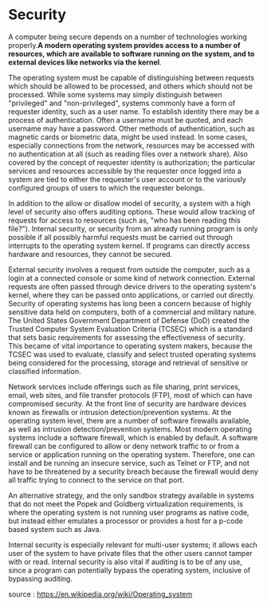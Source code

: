 # Security

A computer being secure depends on a number of technologies working properly.**A modern operating system provides access to a number of resources, which are available to software running on the system, and to external devices like networks via the kernel**.

The operating system must be capable of distinguishing between requests which should be allowed to be processed, and others which should not be processed. While some systems may simply distinguish between "privileged" and "non-privileged", systems commonly have a form of requester identity, such as a user name. To establish identity there may be a process of authentication. Often a username must be quoted, and each username may have a password. Other methods of authentication, such as magnetic cards or biometric data, might be used instead. In some cases, especially connections from the network, resources may be accessed with no authentication at all (such as reading files over a network share). Also covered by the concept of requester identity is authorization; the particular services and resources accessible by the requester once logged into a system are tied to either the requester's user account or to the variously configured groups of users to which the requester belongs.

In addition to the allow or disallow model of security, a system with a high level of security also offers auditing options. These would allow tracking of requests for access to resources (such as, "who has been reading this file?"). Internal security, or security from an already running program is only possible if all possibly harmful requests must be carried out through interrupts to the operating system kernel. If programs can directly access hardware and resources, they cannot be secured.

External security involves a request from outside the computer, such as a login at a connected console or some kind of network connection. External requests are often passed through device drivers to the operating system's kernel, where they can be passed onto applications, or carried out directly. Security of operating systems has long been a concern because of highly sensitive data held on computers, both of a commercial and military nature. The United States Government Department of Defense (DoD) created the Trusted Computer System Evaluation Criteria (TCSEC) which is a standard that sets basic requirements for assessing the effectiveness of security. This became of vital importance to operating system makers, because the TCSEC was used to evaluate, classify and select trusted operating systems being considered for the processing, storage and retrieval of sensitive or classified information.

Network services include offerings such as file sharing, print services, email, web sites, and file transfer protocols (FTP), most of which can have compromised security. At the front line of security are hardware devices known as firewalls or intrusion detection/prevention systems. At the operating system level, there are a number of software firewalls available, as well as intrusion detection/prevention systems. Most modern operating systems include a software firewall, which is enabled by default. A software firewall can be configured to allow or deny network traffic to or from a service or application running on the operating system. Therefore, one can install and be running an insecure service, such as Telnet or FTP, and not have to be threatened by a security breach because the firewall would deny all traffic trying to connect to the service on that port.

An alternative strategy, and the only sandbox strategy available in systems that do not meet the Popek and Goldberg virtualization requirements, is where the operating system is not running user programs as native code, but instead either emulates a processor or provides a host for a p-code based system such as Java.

Internal security is especially relevant for multi-user systems; it allows each user of the system to have private files that the other users cannot tamper with or read. Internal security is also vital if auditing is to be of any use, since a program can potentially bypass the operating system, inclusive of bypassing auditing. 

source : https://en.wikipedia.org/wiki/Operating_system
